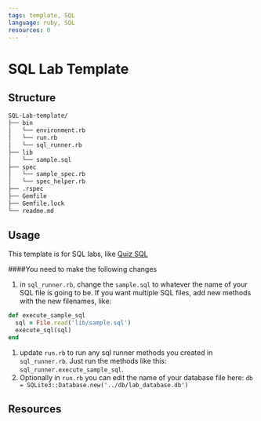 ```yaml
---
tags: template, SQL
language: ruby, SQL
resources: 0
---
```


# SQL Lab Template

## Structure

```bash
SQL-Lab-template/
├── bin
│   └── environment.rb
│   └── run.rb
│   └── sql_runner.rb
├── lib
│   └── sample.sql
├── spec
│   └── sample_spec.rb
│   └── spec_helper.rb
├── .rspec
├── Gemfile
├── Gemfile.lock
└── readme.md
```

## Usage

This template is for SQL labs, like [Quiz SQL](https://github.com/flatiron-school-curriculum/quiz-sql)

####You need to make the following changes

1. in `sql_runner.rb`, change the `sample.sql` to whatever the name of your SQL file is going to be. If you want multiple SQL files, add new methods with the new filenames, like:
```ruby
def execute_sample_sql
  sql = File.read('lib/sample.sql')
  execute_sql(sql)
end
```
1. update `run.rb` to run any sql runner methods you created in `sql_runner.rb`. Just run the methods like this: `sql_runner.execute_sample_sql`. 
1. Optionally in `run.rb` you can edit the name of your database file here: `db = SQLite3::Database.new('../db/lab_database.db')`

## Resources
